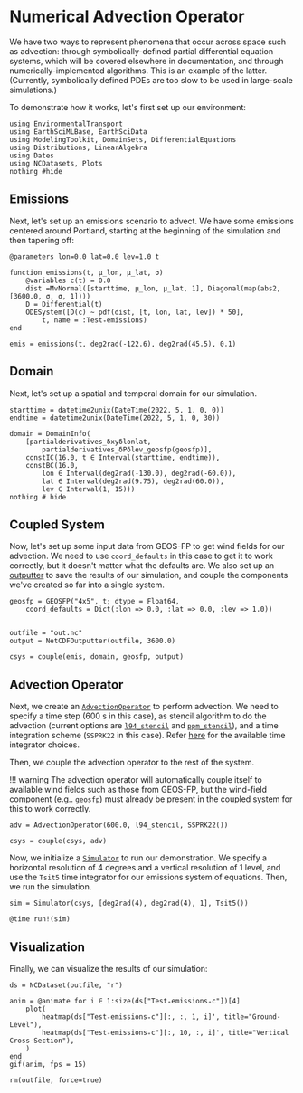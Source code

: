 # Numerical Advection Operator

We have two ways to represent phenomena that occur across space such as advection: through symbolically-defined partial differential equation systems, which will be covered elsewhere in
documentation, and through numerically-implemented algorithms.
This is an example of the latter. (Currently, symbolically defined PDEs are too slow to be
used in large-scale simulations.)

To demonstrate how it works, let's first set up our environment:

```@example adv
using EnvironmentalTransport
using EarthSciMLBase, EarthSciData
using ModelingToolkit, DomainSets, DifferentialEquations
using Distributions, LinearAlgebra
using Dates
using NCDatasets, Plots
nothing #hide
```

## Emissions

Next, let's set up an emissions scenario to advect.
We have some emissions centered around Portland, starting at the beginning of the simulation and then tapering off:

```@example adv
@parameters lon=0.0 lat=0.0 lev=1.0 t

function emissions(t, μ_lon, μ_lat, σ)
    @variables c(t) = 0.0
    dist =MvNormal([starttime, μ_lon, μ_lat, 1], Diagonal(map(abs2, [3600.0, σ, σ, 1])))
    D = Differential(t)
    ODESystem([D(c) ~ pdf(dist, [t, lon, lat, lev]) * 50],
        t, name = :Test₊emissions)
end

emis = emissions(t, deg2rad(-122.6), deg2rad(45.5), 0.1)
```

## Domain

Next, let's set up a spatial and temporal domain for our simulation.

```@example adv
starttime = datetime2unix(DateTime(2022, 5, 1, 0, 0))
endtime = datetime2unix(DateTime(2022, 5, 1, 0, 30))

domain = DomainInfo(
    [partialderivatives_δxyδlonlat,
        partialderivatives_δPδlev_geosfp(geosfp)],
    constIC(16.0, t ∈ Interval(starttime, endtime)),
    constBC(16.0,
        lon ∈ Interval(deg2rad(-130.0), deg2rad(-60.0)),
        lat ∈ Interval(deg2rad(9.75), deg2rad(60.0)),
        lev ∈ Interval(1, 15)))
nothing # hide
```

## Coupled System

Now, let's set up some input data from GEOS-FP to get wind fields for our advection.
We need to use `coord_defaults` in this case to get it to work correctly, but 
it doesn't matter what the defaults are.
We also set up an [outputter](https://data.earthsci.dev/stable/api/#EarthSciData.NetCDFOutputter) to save the results of our simulation, and couple the components we've created so far into a 
single system.

```@example adv
geosfp = GEOSFP("4x5", t; dtype = Float64,
    coord_defaults = Dict(:lon => 0.0, :lat => 0.0, :lev => 1.0))


outfile = "out.nc"
output = NetCDFOutputter(outfile, 3600.0)

csys = couple(emis, domain, geosfp, output) 
```
## Advection Operator

Next, we create an [`AdvectionOperator`](@ref) to perform advection. 
We need to specify a time step (600 s in this case), as stencil algorithm to do the advection (current options are [`l94_stencil`](@ref) and [`ppm_stencil`](@ref)), and a time integration scheme (`SSPRK22` in this case).
Refer [here](https://docs.sciml.ai/DiffEqDocs/stable/solvers/ode_solve/) for the available time integrator choices.

Then, we couple the advection operator to the rest of the system.

!!! warning
    The advection operator will automatically couple itself to available wind fields such as those from GEOS-FP, but the wind-field component (e.g.. `geosfp`) must already be present
    in the coupled system for this to work correctly.

```@example adv
adv = AdvectionOperator(600.0, l94_stencil, SSPRK22())

csys = couple(csys, adv)
```
Now, we initialize a [`Simulator`](https://base.earthsci.dev/dev/simulator/) to run our demonstration. 
We specify a horizontal resolution of 4 degrees and a vertical resolution of 1 level, and use the `Tsit5` time integrator for our emissions system of equations.
Then, we run the simulation.

```@example adv
sim = Simulator(csys, [deg2rad(4), deg2rad(4), 1], Tsit5())

@time run!(sim)
```

## Visualization

Finally, we can visualize the results of our simulation:

```@example adv
ds = NCDataset(outfile, "r")

anim = @animate for i ∈ 1:size(ds["Test₊emissions₊c"])[4]
    plot(
        heatmap(ds["Test₊emissions₊c"][:, :, 1, i]', title="Ground-Level"),
        heatmap(ds["Test₊emissions₊c"][:, 10, :, i]', title="Vertical Cross-Section"),
    )
end
gif(anim, fps = 15)
```

```@setup adv
rm(outfile, force=true)
```